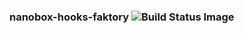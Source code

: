 ### nanobox-hooks-faktory ![Build Status Image](https://travis-ci.org/nanobox-io/nanobox-hooks-faktory.svg)
